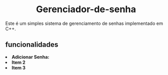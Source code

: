 <h1 align="center"> Gerenciador-de-senha</h1>
Este é um simples sistema de gerenciamento de senhas implementado em C++.

<h2>funcionalidades</h2

1. <strong> Adicionar Senha:<br>
2. <strong> Item 2<br>
3. <strong> Item 3<br>
